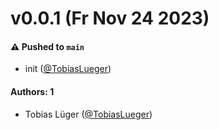 # v0.0.1 (Fr Nov 24 2023)

#### ⚠️ Pushed to `main`

- init ([@TobiasLueger](https://github.com/TobiasLueger))

#### Authors: 1

- Tobias Lüger ([@TobiasLueger](https://github.com/TobiasLueger))

